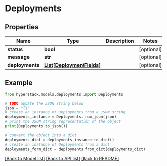 # Deployments


## Properties

Name | Type | Description | Notes
------------ | ------------- | ------------- | -------------
**status** | **bool** |  | [optional] 
**message** | **str** |  | [optional] 
**deployments** | [**List[DeploymentFields]**](DeploymentFields.md) |  | [optional] 

## Example

```python
from hyperstack.models.deployments import Deployments

# TODO update the JSON string below
json = "{}"
# create an instance of Deployments from a JSON string
deployments_instance = Deployments.from_json(json)
# print the JSON string representation of the object
print(Deployments.to_json())

# convert the object into a dict
deployments_dict = deployments_instance.to_dict()
# create an instance of Deployments from a dict
deployments_form_dict = deployments.from_dict(deployments_dict)
```
[[Back to Model list]](../README.md#documentation-for-models) [[Back to API list]](../README.md#documentation-for-api-endpoints) [[Back to README]](../README.md)


